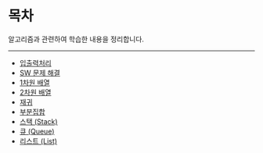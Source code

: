# 목차

알고리즘과 관련하여 학습한 내용을 정리합니다.

<hr>

- [입출력처리](입출력처리.md)
- [SW 문제 해결](SW문제해결.md)
- [1차원 배열](1차원배열.md)
- [2차원 배열](2차원배열.md)
- [재귀](재귀.md)
- [부분집합](부분집합.md)
- [스택 (Stack)](스택.md)
- [큐 (Queue)](큐.md)
- [리스트 (List)](리스트.md)